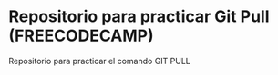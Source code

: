 # Repositorio para practicar Git Pull (FREECODECAMP)
Repositorio para practicar el comando GIT PULL
